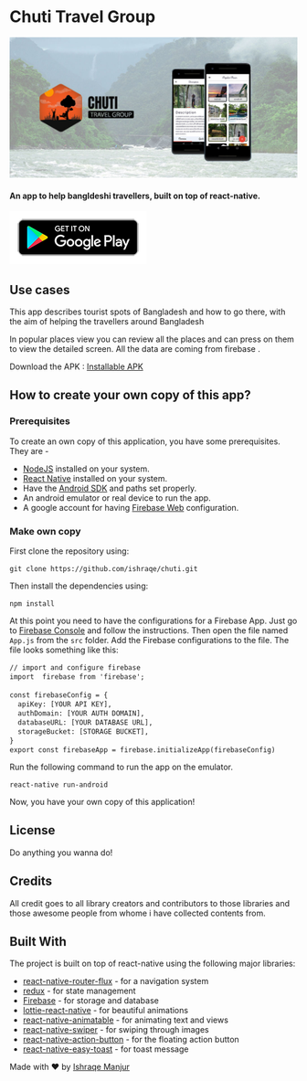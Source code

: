 # Chuti Travel Group
![Preview](./src/assets/git-assets/02.jpg)

#### An app to help bangldeshi travellers, built on top of react-native. 
[![Preview](./src/assets/git-assets/play.png)](https://play.google.com/store/apps/details?id=com.chutitravelgroup)

## Use cases
This app describes tourist spots of Bangladesh and how to go there, with the aim of helping the travellers around Bangladesh


In popular places view you can review all the places and can press on them to view the detailed screen. All the data are coming from firebase .


Download the APK : [Installable APK](https://github.com/ishraqe/chuti/raw/master/apk/app-release.apk)

## How to create your own copy of this app?
### Prerequisites
To create an own copy of this application, you have some prerequisites. They are -

 - [NodeJS](https://nodejs.org/en/) installed on your system.
 - [React Native](https://facebook.github.io/react-native/) installed on your system.
 - Have the [Android SDK](https://developer.android.com/studio/index.html) and paths set properly. 
 - An android emulator or real device to run the app.
 - A google account for having [Firebase Web](https://firebase.google.com/docs/web/setup) configuration.


### Make own copy
First clone the repository using:

    git clone https://github.com/ishraqe/chuti.git

Then install the dependencies using:

    npm install

At this point you need to have the configurations for a Firebase App. Just go to [Firebase Console](https://firebase.google.com/docs/web/setup) and follow the instructions. Then open the file named `App.js` from the `src` folder. Add the Firebase configurations to the file. The file looks something like this:

    // import and configure firebase
    import  firebase from 'firebase';
    
    const firebaseConfig = {
      apiKey: [YOUR API KEY],
      authDomain: [YOUR AUTH DOMAIN],
      databaseURL: [YOUR DATABASE URL],
      storageBucket: [STORAGE BUCKET],
    }
    export const firebaseApp = firebase.initializeApp(firebaseConfig)

 Run the following command to run the app on the emulator.

    react-native run-android
Now, you have your own copy of this application!

## License
Do anything you wanna do!

## Credits
All credit goes to all library creators and contributors to those libraries and those awesome people from whome i have collected contents from.

## Built With
The project is built on top of react-native using the following major libraries:
* [react-native-router-flux](https://github.com/aksonov/react-native-router-flux) - for a navigation system
* [redux](https://redux.js.org/) - for state management
* [Firebase](https://firebase.google.com/) - for storage and database
* [lottie-react-native](https://github.com/airbnb/lottie-react-native) - for beautiful animations
* [react-native-animatable](https://github.com/oblador/react-native-animatable) - for animating text and views
* [react-native-swiper](https://github.com/leecade/react-native-swiper) - for swiping through images
* [react-native-action-button](https://github.com/mastermoo/react-native-action-button) - for the floating action button
* [react-native-easy-toast](https://github.com/crazycodeboy/react-native-easy-toast) - for toast message


Made with ❤️ by [Ishraqe Manjur](https://twitter.com/ishraqe_manjur)

